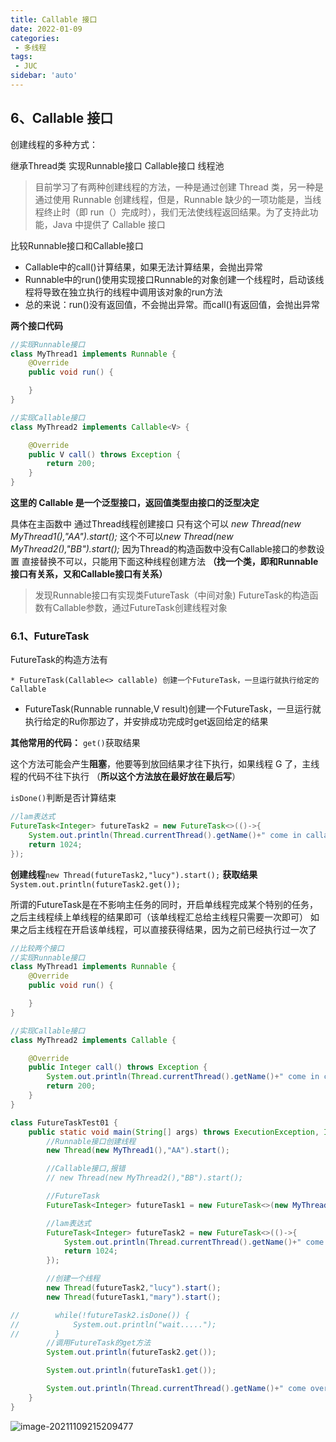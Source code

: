 ```yaml
---
title: Callable 接口
date: 2022-01-09
categories:
 - 多线程
tags:
 - JUC
sidebar: 'auto'
---
```

## 6、Callable 接口

创建线程的多种方式：

继承Thread类
实现Runnable接口
Callable接口
线程池

> 目前学习了有两种创建线程的方法，一种是通过创建 Thread 类，另一种是通过使用 Runnable 创建线程，但是，Runnable 缺少的一项功能是，当线程终止时（即 run（）完成时），我们无法使线程返回结果。为了支持此功能，Java 中提供了 Callable 接口

比较Runnable接口和Callable接口

* Callable中的call()计算结果，如果无法计算结果，会抛出异常
* Runnable中的run()使用实现接口Runnable的对象创建一个线程时，启动该线程将导致在独立执行的线程中调用该对象的run方法
* 总的来说：run()没有返回值，不会抛出异常。而call()有返回值，会抛出异常

**两个接口代码**

```java
//实现Runnable接口
class MyThread1 implements Runnable {
    @Override
    public void run() {

    }
}

//实现Callable接口
class MyThread2 implements Callable<V> {

    @Override
    public V call() throws Exception {
        return 200;
    }
}

```

**这里的 Callable 是一个泛型接口，返回值类型由接口的泛型决定**

具体在主函数中
通过Thread线程创建接口
只有这个可以 *new Thread(new MyThread1(),"AA").start();*
这个不可以*new Thread(new MyThread2(),"BB").start();*
因为Thread的构造函数中没有Callable接口的参数设置
直接替换不可以，只能用下面这种线程创建方法
**（找一个类，即和Runnable接口有关系，又和Callable接口有关系）**

> 发现Runnable接口有实现类FutureTask（中间对象)
> FutureTask的构造函数有Callable参数，通过FutureTask创建线程对象



### 6.1、FutureTask

FutureTask的构造方法有

    * FutureTask(Callable<> callable) 创建一个FutureTask，一旦运行就执行给定的Callable

   * FutureTask(Runnable runnable,V result)创建一个FutureTask，一旦运行就执行给定的Ru你那边了，并安排成功完成时get返回给定的结果

**其他常用的代码：**
`get()`获取结果

这个方法可能会产生**阻塞**，他要等到放回结果才往下执行，如果线程 G 了，主线程的代码不往下执行 （**所以这个方法放在最好放在最后写**）

`isDone()`判断是否计算结束



```java
//lam表达式
FutureTask<Integer> futureTask2 = new FutureTask<>(()->{
    System.out.println(Thread.currentThread().getName()+" come in callable");
    return 1024;
});

```

**创建线程**`new Thread(futureTask2,"lucy").start();`
**获取结果**`System.out.println(futureTask2.get());`

所谓的FutureTask是在不影响主任务的同时，开启单线程完成某个特别的任务，之后主线程续上单线程的结果即可（该单线程汇总给主线程只需要一次即可）
如果之后主线程在开启该单线程，可以直接获得结果，因为之前已经执行过一次了

```java
//比较两个接口
//实现Runnable接口
class MyThread1 implements Runnable {
    @Override
    public void run() {

    }
}

//实现Callable接口
class MyThread2 implements Callable {

    @Override
    public Integer call() throws Exception {
        System.out.println(Thread.currentThread().getName()+" come in callable");
        return 200;
    }
}

class FutureTaskTest01 {
    public static void main(String[] args) throws ExecutionException, InterruptedException {
        //Runnable接口创建线程
        new Thread(new MyThread1(),"AA").start();

        //Callable接口,报错
        // new Thread(new MyThread2(),"BB").start();

        //FutureTask
        FutureTask<Integer> futureTask1 = new FutureTask<>(new MyThread2());

        //lam表达式
        FutureTask<Integer> futureTask2 = new FutureTask<>(()->{
            System.out.println(Thread.currentThread().getName()+" come in callable");
            return 1024;
        });

        //创建一个线程
        new Thread(futureTask2,"lucy").start();
        new Thread(futureTask1,"mary").start();

//        while(!futureTask2.isDone()) {
//            System.out.println("wait.....");
//        }
        //调用FutureTask的get方法
        System.out.println(futureTask2.get());

        System.out.println(futureTask1.get());

        System.out.println(Thread.currentThread().getName()+" come over");
    }
}
```

![image-20211109215209477](https://img.yishenlaoban.top/images/image-20211109215209477.png) 

